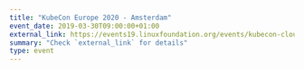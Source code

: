 ```yaml
---
title: "KubeCon Europe 2020 - Amsterdam"
event_date: 2019-03-30T09:00:00+01:00
external_link: https://events19.linuxfoundation.org/events/kubecon-cloudnativecon-europe-2020/
summary: "Check `external_link` for details"
type: event
---
```


